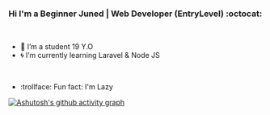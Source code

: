 ### Hi I'm a Beginner Juned | Web Developer (EntryLevel) :octocat:
<br/>

- :running:  I’m a student 19 Y.O
- :cyclone:  I’m currently learning Laravel & Node JS
<br/>

- :trollface:  Fun fact: I'm Lazy 

[![Ashutosh's github activity graph](https://activity-graph.herokuapp.com/graph?username=JunedSetiawan&theme=redical)](https://github.com/JunedSetiawan)

